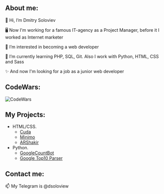 ## About me:

<p>👋 Hi, I’m Dmitry Soloviev</p>
<p>🖥 Now I'm working for a famous IT-agency as a Project Manager, before it I worked as Internet marketer</p>
<p>👀 I’m interested in becoming a web developer</p>
<p>🌱 I’m currently learning PHP, SQL, Git. Also I work with Python, HTML, CSS and Sass</p>
<p>✨ And now I'm looking for a job as a junior web developer</p>

## CodeWars:
![CodeWars](https://www.codewars.com/users/dsoloview/badges/large)

## My Projects:
- HTML/CSS.
    - [Cuda](https://github.com/dsoloview/Cuda)
    - [Minimo](https://github.com/dsoloview/Minimo)
    - [ARShakir](https://github.com/dsoloview/ARShakir)
- Python.
    - [GoogleCountBot](https://github.com/dsoloview/GoogleCountBot)
    - [Google Top10 Parser](https://github.com/dsoloview/Google_Top10_Parser)

## Contact me:
📫 My Telegram is @dsoloview
